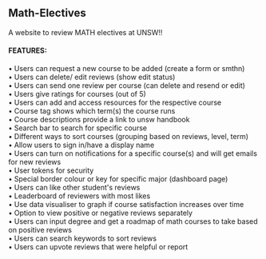 ## Math-Electives
A website to review MATH electives at UNSW!!

#### FEATURES:
   
   • Users can request a new course to be added (create a form or smthn)
    <br />
    • Users can delete/ edit reviews (show edit status)
    <br />
    • Users can send one review per course (can delete and resend or edit)
    <br />
    • Users give ratings for courses (out of 5)
    <br />
    • Users can add and access resources for the respective course
    <br />
    • Course tag shows which term(s) the course runs
    <br />
    • Course descriptions provide a link to unsw handbook
    <br />
    • Search bar to search for specific course
    <br />
    • Different ways to sort courses (grouping based on reviews, level, term)
    <br />
    • Allow users to sign in/have a display name
    <br />
    • Users can turn on notifications for a specific course(s) and will get emails for new reviews
    <br />
    • User tokens for security
    <br />
    • Special border colour or key for specific major (dashboard page)
    <br />
    • Users can like other student's reviews
    <br />
    • Leaderboard of reviewers with most likes
    <br />
    • Use data visualiser to graph if course satisfaction increases over time
    <br />
    • Option to view positive or negative reviews separately
    <br />
    • Users can input degree and get a roadmap of math courses to take based on positive reviews
    <br />
    • Users can search keywords to sort reviews
    <br />
    • Users can upvote reviews that were helpful or report
